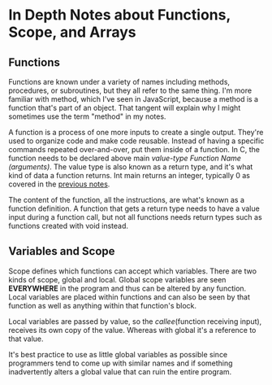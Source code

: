 # In Depth Notes about Functions, Scope, and Arrays

## Functions
Functions are known under a variety of names including methods, procedures, or subroutines, but they all refer to the same thing. I'm more familiar with method, which I've seen in JavaScript, because a method is a function that's part of an object. That tangent will explain why I might sometimes use the term "method" in my notes.

A function is a process of one more inputs to create a single output. They're used to organize code and make code reusable. Instead of having a specific commands repeated over-and-over, put them inside of a function. In C, the function needs to be declared above main *value-type Function Name (arguments)*. The value type is also known as a return type, and it's what kind of data a function returns. Int main returns an integer, typically 0 as covered in the [previous notes](https://github.com/00SaadChaudhry/CS50_Notes/blob/master/Week%202%20-%20Crypto/lectureNotes.md#int-main-program).

The content of the function, all the instructions, are what's known as a function definition. A function that gets a return type needs to have a value input during a function call, but not all functions needs return types such as functions created with void instead.

## Variables and Scope
Scope defines which functions can accept which variables. There are two kinds of scope, global and local. Global scope variables are seen **EVERYWHERE** in the program and thus can be altered by any function. Local variables are placed within functions and can also be seen by that function as well as anything within that function's block.

Local variables are passed by value, so the *callee*(function receiving input), receives its own copy of the value. Whereas with global it's a reference to that value.

It's best practice to use as little global variables as possible since programmers tend to come up with similar names and if something inadvertently alters a global value that can ruin the entire program.
